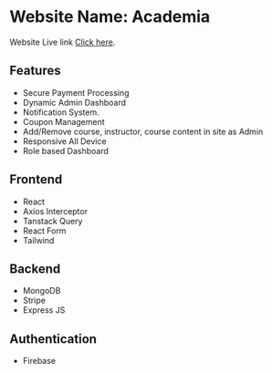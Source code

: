 
# Website Name: Academia

Website Live link [Click here](https://academia-bd85b.web.app/).
## Features
- Secure Payment Processing
- Dynamic Admin Dashboard
- Notification System.
- Coupon Management
- Add/Remove course, instructor, course content in site as Admin
- Responsive All Device
- Role based Dashboard
 

## Frontend
- React
- Axios Interceptor
- Tanstack Query
- React Form
- Tailwind

## Backend
- MongoDB
- Stripe
- Express JS

## Authentication
- Firebase
